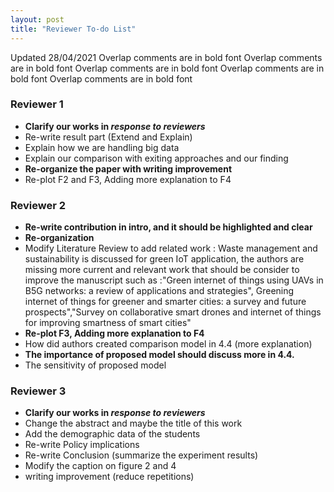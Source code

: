```yaml
---
layout: post
title: "Reviewer To-do List"
---
```


Updated 28/04/2021
Overlap comments are in bold font
Overlap comments are in bold font
Overlap comments are in bold font
Overlap comments are in bold font
Overlap comments are in bold font




### Reviewer 1

-  **Clarify our works in *response to reviewers***
-  Re-write result part (Extend and Explain)
-  Explain how we are handling big data
-  Explain our comparison with exiting approaches and our finding
-  **Re-organize the paper with writing improvement**
-  Re-plot F2 and F3, Adding more explanation to F4

### Reviewer 2

-  **Re-write contribution in intro, and it should be highlighted and clear**
-  **Re-organization**
-  Modify Literature Review to add related work : Waste management and sustainability is discussed for green IoT application, the authors are missing more current and relevant work that should be consider to improve the manuscript such as :"Green internet of things using UAVs in B5G networks: a review of applications and strategies", Greening internet of things for greener and smarter cities: a survey and future prospects","Survey on collaborative smart drones and internet of things for improving smartness of smart cities"
-  **Re-plot F3, Adding more explanation to F4**
-  How did authors created comparison model in 4.4 (more explanation)
-  **The importance of proposed model should discuss more in 4.4.**
-  The sensitivity of proposed model

### Reviewer 3

-  **Clarify our works in *response to reviewers***
-  Change the abstract and maybe the title of this work
-  Add the demographic data of the students
-  Re-write  Policy implications
-  Re-write Conclusion  (summarize the experiment results)
-  Modify the caption on figure 2 and 4
-  writing improvement (reduce repetitions)

